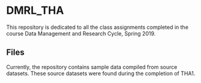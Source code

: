 # DMRL_THA

This repository is dedicated to all the class assignments completed in the course Data Management and Research Cycle, Spring 2019.

## Files
Currently, the repository contains sample data compiled from source datasets. These source datasets were found during the completion of THA1.

